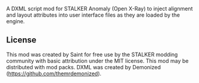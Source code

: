 A DXML script mod for STALKER Anomaly (Open X-Ray) to inject alignment and layout attributes into user interface files as they are loaded by the engine.

## License

This mod was created by Saint for free use by the STALKER modding community with basic attribution under the MIT license. This mod may be distributed with mod packs. DXML was created by Demonized (https://github.com/themrdemonized).
